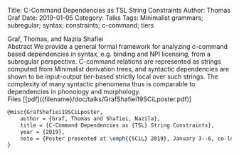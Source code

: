Title: C-Command Dependencies as TSL String Constraints
Author: Thomas Graf
Date: 2019-01-05
Category: Talks
Tags: Minimalist grammars; subregular; syntax; constraints; c-command; tiers

<div markdown class="authors">
Graf, Thomas, and Nazila Shafiei
</div>

<div markdown class="abstract">
<span id="abstract-title">Abstract</span>
We provide a general formal framework for analyzing c-command based dependencies in syntax, e.g. binding and NPI licensing, from a subregular perspective.
C-command relations are represented as strings computed from Minimalist derivation trees, and syntactic dependencies are shown to be input-output tier-based strictly local over such strings.
The complexity of many syntactic phenomena thus is comparable to dependencies in phonology and morphology.
</div>

<div markdown class="files">
<span id="files-title">Files</span>
[[pdf]({filename}/doc/talks/GrafShafiei19SCiLposter.pdf)]
</div>

~~~latex
@misc{GrafShafiei19SCiLposter,
    author = {Graf, Thomas and Shafiei, Nazila},
    title = {C-Command Dependencies as {TSL} String Constraints},
    year = {2019},
    note = {Poster presented at \emph{{SCiL} 2019}, January 3--6, co-located with the {LSA 2019}}
}
~~~
